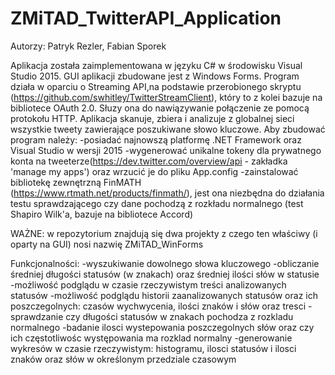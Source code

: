 # ZMiTAD_TwitterAPI_Application
Autorzy: Patryk Rezler, Fabian Sporek

Aplikacja została zaimplementowana w języku C# w środowisku Visual Studio 2015. GUI aplikacji zbudowane jest z Windows Forms.
Program działa w oparciu o Streaming API,na podstawie przerobionego skryptu (https://github.com/swhitley/TwitterStreamClient), 
który to z kolei bazuje na bibliotece OAuth 2.0. Słuzy ona do nawiązywanie połączenie ze pomocą protokołu HTTP. Aplikacja 
skanuje, zbiera i analizuje z globalnej sieci wszystkie tweety zawierające poszukiwane słowo kluczowe. Aby zbudować program należy:
-posiadać najnowszą platformę .NET Framework oraz Visual Studio w wersji 2015
-wygenerować unikalne tokeny dla prywatnego konta na tweeterze(https://dev.twitter.com/overview/api - zakładka
'manage my apps') oraz wrzucić je do pliku App.config 
-zainstalować bibliotekę zewnętrzną FinMATH (https://www.rtmath.net/products/finmath/), jest ona niezbędna do działania
testu sprawdzającego czy dane pochodzą z rozkładu normalnego (test Shapiro Wilk'a, bazuje na bibliotece Accord)

WAŻNE: w repozytorium znajdują się dwa projekty z czego ten właściwy (i oparty na GUI) nosi nazwię ZMiTAD_WinForms

Funkcjonalności:
-wyszukiwanie dowolnego słowa kluczowego
-obliczanie średniej długości statusów (w znakach) oraz średniej ilości słów w statusie
-możliwość podglądu w czasie rzeczywistym treści analizowanych statusów
-możliwość podglądu historii zaanalizowanych statusów oraz ich poszczegolnych: czasów wychwycenia, ilości znaków i słów
oraz tresci
-sprawdzanie czy długości statusów w znakach pochodza z rozkladu normalnego
-badanie ilosci wystepowania poszczegolnych słów oraz czy ich częstotliwośc występowania ma rozklad normalny
-generowanie wykresów w czasie rzeczywistym: histogramu, ilosci statusów i ilosci znaków oraz słów w określonym przedziale czasowym


